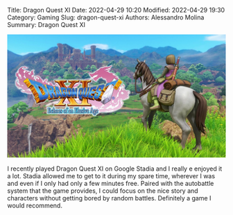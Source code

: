 Title: Dragon Quest XI
Date: 2022-04-29 10:20
Modified: 2022-04-29 19:30
Category: Gaming
Slug: dragon-quest-xi
Authors: Alessandro Molina
Summary: Dragon Quest XI

![dragonquest xi](Dragon-Quest-XI.jpg)

I recently played Dragon Quest XI on Google Stadia and I really e enjoyed it a lot.
Stadia allowed me to get to it during my spare time, wherever I was and even if I only had only a few minutes free. Paired with the autobattle system that the game provides, I could focus on the nice story and characters without getting bored by random battles. Definitely a game I would recommend.